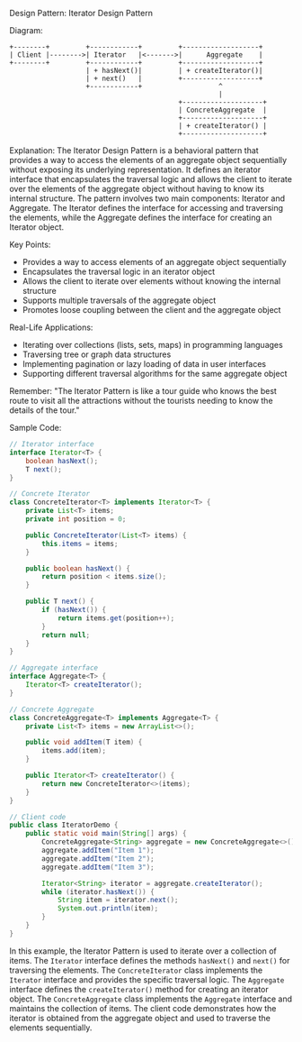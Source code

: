 Design Pattern: Iterator Design Pattern

Diagram:
```
+--------+         +------------+         +-------------------+
| Client |-------->| Iterator   |<------->|      Aggregate    |
+--------+         +------------+         +-------------------+
                   | + hasNext()|         | + createIterator()|
                   | + next()   |         +-------------------+
                   +------------+                   ^
                                                    |
                                          +--------------------+
                                          | ConcreteAggregate  |
                                          +--------------------+
                                          | + createIterator() |
                                          +--------------------+
```

Explanation:
The Iterator Design Pattern is a behavioral pattern that provides a way to access the elements of an aggregate object sequentially without exposing its underlying representation. It defines an iterator interface that encapsulates the traversal logic and allows the client to iterate over the elements of the aggregate object without having to know its internal structure. The pattern involves two main components: Iterator and Aggregate. The Iterator defines the interface for accessing and traversing the elements, while the Aggregate defines the interface for creating an Iterator object.

Key Points:
- Provides a way to access elements of an aggregate object sequentially
- Encapsulates the traversal logic in an iterator object
- Allows the client to iterate over elements without knowing the internal structure
- Supports multiple traversals of the aggregate object
- Promotes loose coupling between the client and the aggregate object

Real-Life Applications:
- Iterating over collections (lists, sets, maps) in programming languages
- Traversing tree or graph data structures
- Implementing pagination or lazy loading of data in user interfaces
- Supporting different traversal algorithms for the same aggregate object

Remember:
"The Iterator Pattern is like a tour guide who knows the best route to visit all the attractions without the tourists needing to know the details of the tour."

Sample Code:
```java
// Iterator interface
interface Iterator<T> {
    boolean hasNext();
    T next();
}

// Concrete Iterator
class ConcreteIterator<T> implements Iterator<T> {
    private List<T> items;
    private int position = 0;

    public ConcreteIterator(List<T> items) {
        this.items = items;
    }

    public boolean hasNext() {
        return position < items.size();
    }

    public T next() {
        if (hasNext()) {
            return items.get(position++);
        }
        return null;
    }
}

// Aggregate interface
interface Aggregate<T> {
    Iterator<T> createIterator();
}

// Concrete Aggregate
class ConcreteAggregate<T> implements Aggregate<T> {
    private List<T> items = new ArrayList<>();

    public void addItem(T item) {
        items.add(item);
    }

    public Iterator<T> createIterator() {
        return new ConcreteIterator<>(items);
    }
}

// Client code
public class IteratorDemo {
    public static void main(String[] args) {
        ConcreteAggregate<String> aggregate = new ConcreteAggregate<>();
        aggregate.addItem("Item 1");
        aggregate.addItem("Item 2");
        aggregate.addItem("Item 3");

        Iterator<String> iterator = aggregate.createIterator();
        while (iterator.hasNext()) {
            String item = iterator.next();
            System.out.println(item);
        }
    }
}
```

In this example, the Iterator Pattern is used to iterate over a collection of items. The `Iterator` interface defines the methods `hasNext()` and `next()` for traversing the elements. The `ConcreteIterator` class implements the `Iterator` interface and provides the specific traversal logic. The `Aggregate` interface defines the `createIterator()` method for creating an iterator object. The `ConcreteAggregate` class implements the `Aggregate` interface and maintains the collection of items. The client code demonstrates how the iterator is obtained from the aggregate object and used to traverse the elements sequentially.